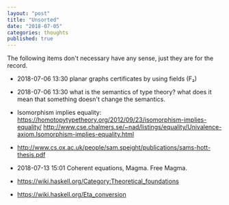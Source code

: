 ```yaml
---
layout: "post"
title: "Unsorted"
date: "2018-07-05"
categories: thoughts
published: true
---
```


The following items don't necessary have any sense, just they are for the record.

<div class="links" markdown="1">

- 2018-07-06 13:30 planar graphs certificates by using fields (F₂)

- 2018-07-06 13:30 what is the semantics of type theory? what does it mean that something doesn't change the semantics.

- Isomorphism implies equality: https://homotopytypetheory.org/2012/09/23/isomorphism-implies-equality/
http://www.cse.chalmers.se/~nad/listings/equality/Univalence-axiom.Isomorphism-implies-equality.html

- http://www.cs.ox.ac.uk/people/sam.speight/publications/sams-hott-thesis.pdf

- 2018-07-13 15:01 Coherent equations, Magma. Free Magma.

- https://wiki.haskell.org/Category:Theoretical_foundations
- https://wiki.haskell.org/Eta_conversion
</div>
